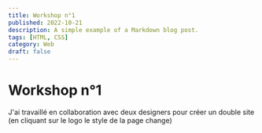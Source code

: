 ```yaml
---
title: Workshop n°1
published: 2022-10-21
description: A simple example of a Markdown blog post.
tags: [HTML, CSS]
category: Web
draft: false
---
```


# Workshop n°1

J'ai travaillé en collaboration avec deux designers pour créer un double site (en cliquant sur le logo le style de la page change)
